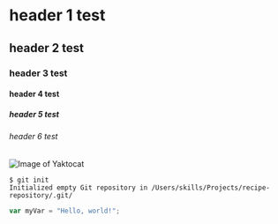 # header 1 test
## header 2 test
### header 3 test
#### header 4 test
##### header 5 test
###### header 6 test


![Image of Yaktocat](https://octodex.github.com/images/yaktocat.png)

```
$ git init
Initialized empty Git repository in /Users/skills/Projects/recipe-repository/.git/
```

``` javascript
var myVar = "Hello, world!";
```
